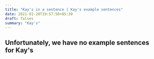 ```yaml
---
title: "Kay's in a sentence | Kay's example sentences"
date: 2021-01-20T19:57:50+05:30
draft: falses
summary: "Kay's"
---
```

## Unfortunately, we have no example sentences for Kay's                 

